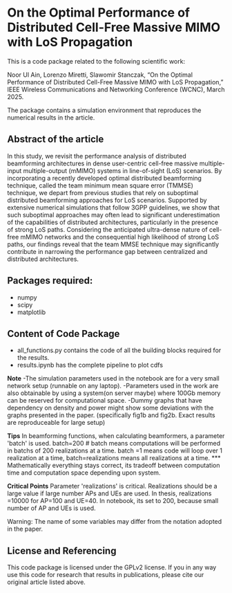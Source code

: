 # On the Optimal Performance of Distributed Cell-Free Massive MIMO with LoS Propagation

This is a code package related to the following scientific work:

Noor Ul Ain, Lorenzo Miretti, Slawomir Stanczak, “On the Optimal Performance of Distributed Cell-Free Massive MIMO with LoS Propagation,” IEEE Wireless Communications and Networking Conference (WCNC), March 2025.

The package contains a simulation environment that reproduces the numerical results in the article.

## Abstract of the article
In this study, we revisit the performance analysis of distributed beamforming architectures in dense user-centric cell-free massive multiple-input multiple-output (mMIMO) systems in line-of-sight (LoS) scenarios. By incorporating a recently developed optimal distributed beamforming technique, called the team minimum mean square error (TMMSE) technique, we depart from previous studies that rely on suboptimal distributed beamforming approaches for LoS scenarios. Supported by extensive numerical simulations that follow 3GPP guidelines, we show that such suboptimal approaches may often lead to significant underestimation of the capabilities of distributed architectures, particularly in the presence of strong LoS paths. Considering the anticipated ultra-dense nature of cell-free mMIMO networks and the consequential high likelihood of strong LoS paths, our findings reveal that the team MMSE technique may significantly contribute in narrowing the performance gap between centralized and distributed architectures.

## Packages required:
  - numpy
  - scipy
  - matplotlib

## Content of Code Package
* all_functions.py contains the code of all the building blocks required for the results.
* results.ipynb has the complete pipeline to plot cdfs

**Note** 
-The simulation parameters used in the notebook are for a very small network setup (runnable on any laptop).
-Parameters used in the work are also obtainable by using a system(on server maybe) where 100Gb memory can be reserved for computational space.
-Dummy graphs that have dependency on density and power might show some deviations with the graphs presented in the paper. (specifically fig1b and fig2b. Exact results are reproduceable for large setup)

**Tips**
In beamforming functions, when calculating beamformers, a parameter 'batch' is used.
batch=200  # batch means computations will be performed in batchs of 200 realizations at a time. batch =1 means code will loop over 1 realization at a time, batch=realizations means all realizations at a time. 
*** Mathematically everything stays correct, its tradeoff between computation time and computation space depending upon system.


**Critical Points**
Parameter 'realizations' is critical. Realizations should be a large value if large number APs and UEs are used. In thesis, realizations =10000 for AP=100 and UE=40. In notebook, its set to 200, because small number of AP and UEs is used.

Warning: The name of some variables may differ from the notation adopted in the paper.

## License and Referencing
This code package is licensed under the GPLv2 license. If you in any way use this code for research that results in publications, please cite our original article listed above.
